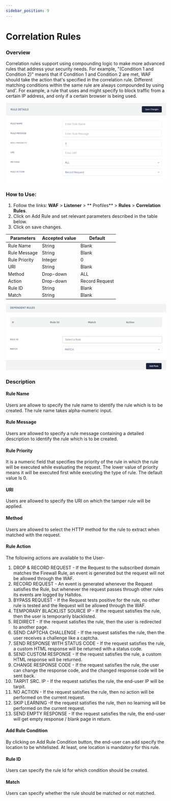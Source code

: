 ```yaml
---
sidebar_position: 9
---
```

# Correlation Rules
   
### Overview 
   
Correlation rules support using compounding logic to make more advanced rules that address your security needs. For example, "(Condition 1 and Condition 2)" means that if Condition 1 and Condition 2 are met, WAF should take the action that's specified in the correlation rule. Different matching conditions within the same rule are always compounded by using 'and'. For example, a rule that uses and might specify to block traffic from a certain IP address, and only if a certain browser is being used. 
   
![Correlation Rule](/img/waf/correlation_rule.png)
   
### How to Use:
1. Follow the links: **WAF** > **Listener** > ** Profiles** > **Rules** > **Correlation Rules**.
2. Click on Add Rule and set relevant parameters described in the table below.
3. Click on save changes.
   

| Parameters    | Accepted value |  Default       |
|---------------|----------------|----------------|
| Rule Name     | String         | Blank          |
| Rule Message  | String         | Blank          |
| Rule Priority | Integer        | 0              |
| URI           | String         | Blank          |
| Method        | Drop-down      | ALL            |
| Action        | Drop-down      | Record Request |
| Rule ID       | String         | Blank          |
| Match         | String         | Blank          |
   

![Correlation Rule](/img/waf/correlation_rule2.png)
   
### Description

#### Rule Name
Users are allowe to specify the rule name to identify the rule which is to be created. The rule name takes alpha-numeric input.

#### Rule Message
Users are allowed to specify a rule message containing a detailed description to identify the rule which is to be created.

#### Rule Priority
It is a numeric field that specifies the priority of the rule in which the rule will be executed while evaluating the request. The lower value of priority means it will be executed first while executing the type of rule. The default value Is 0. 

#### URI
Users are allowed to specify the URI on which the tamper rule will be applied.

#### Method
Users are allowed to select the HTTP method for the rule to extract when matched with the request.

#### Rule Action
The following actions are available to the User-
   
1. DROP  & RECORD REQUEST - If the Request to the subscribed domain matches the Firewall Rule, an event is generated but the request will not be allowed through the WAF.
2. RECORD REQUEST - An event is generated whenever the Request satisfies the Rule, but whenever the request passes through other rules its events are logged by Haltdos.
3. BYPASS REQUEST - If the Request tests positive for the rule, no other rule is tested and the Request will be allowed through the WAF.
4. TEMPORARY BLACKLIST SOURCE IP - If the request satisfies the rule, then the user is temporarily blacklisted.
5. REDIRECT - If the request satisfies the rule, then the user is redirected to another page.
6. SEND CAPTCHA CHALLENGE - If the request satisfies the rule, then the user receives a challenge like a captcha.
7. SEND RESPONSE WITH STATUS CODE - If the request satisfies the rule, a custom HTML response will be returned with a status code.
8. SEND CUSTOM RESPONSE - If the request satisfies the rule, a custom HTML response will be returned.
9. CHANGE RESPONSE CODE - If the request satisfies the rule, the user can change the response code, and the changed response code will be sent back.
10. TARPIT SRC. IP - If the request satisfies the rule, the end-user IP will be tarpit.
11. NO ACTION - If the request satisfies the rule, then no action will be performed on the current request.
12. SKIP LEARNING -If the request satisfies the rule, then no learning will be performed on the current request.
13. SEND EMPTY RESPONSE - If the request satisfies the rule, the end-user will get empty response / blank page in return.

#### Add Rule Condition
By clicking on Add Rule Condition button, the end-user can add specify the location to be whitelisted. At least, one location is mandatory for this rule. 

#### Rule ID
Users can specify the rule Id for which condition should be created. 

#### Match
Users can specify whether the rule should be matched or not matched. 





